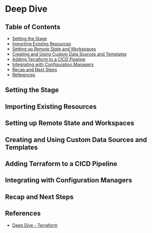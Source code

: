 # Deep Dive


## Table of Contents
<!-- START doctoc generated TOC please keep comment here to allow auto update -->
<!-- DON'T EDIT THIS SECTION, INSTEAD RE-RUN doctoc TO UPDATE -->


- [Setting the Stage](#setting-the-stage)
- [Importing Existing Resources](#importing-existing-resources)
- [Setting up Remote State and Workspaces](#setting-up-remote-state-and-workspaces)
- [Creating and Using Custom Data Sources and Templates](#creating-and-using-custom-data-sources-and-templates)
- [Adding Terraform to a CICD Pipeline](#adding-terraform-to-a-cicd-pipeline)
- [Integrating with Configuration Managers](#integrating-with-configuration-managers)
- [Recap and Next Steps](#recap-and-next-steps)
- [References](#references)

<!-- END doctoc generated TOC please keep comment here to allow auto update -->

## Setting the Stage


## Importing Existing Resources


## Setting up Remote State and Workspaces


## Creating and Using Custom Data Sources and Templates


## Adding Terraform to a CICD Pipeline


## Integrating with Configuration Managers


## Recap and Next Steps


## References

- [Deep Dive - Terraform](https://app.pluralsight.com/library/courses/deep-dive-terraform/table-of-contents)